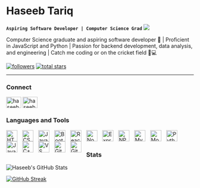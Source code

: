 # Haseeb Tariq

**`Aspiring Software Developer | Computer Science Grad`**   ![](https://komarev.com/ghpvc/?username=haseebcheema&color=blue)

Computer Science graduate and aspiring software developer 🚀 | Proficient in JavaScript and Python | Passion for backend development, data analysis, and engineering | Catch me coding or on the cricket field 🏏💻

   <p align="left">
      <a href="https://github.com/haseebcheema?tab=followers">
         <img alt="followers" title="Follow me on Github" src="https://custom-icon-badges.demolab.com/github/followers/haseebcheema?color=236ad3&labelColor=1155ba&style=for-the-badge&logo=person-add&label=Follow&logoColor=white"/></a>
      <a href="https://github.com/haseebcheema?tab=repositories&sort=stargazers">
         <img alt="total stars" title="Total stars on GitHub" src="https://custom-icon-badges.demolab.com/github/stars/haseebcheema?color=55960c&style=for-the-badge&labelColor=488207&logo=star"/></a>

   </p>

---

### Connect
<p align="left">
<a href="https://instagram.com/haseebcheema" target="blank"><img align="center" src="https://raw.githubusercontent.com/rahuldkjain/github-profile-readme-generator/master/src/images/icons/Social/instagram.svg" alt="haseebcheema" height="30" width="40" /></a>
<a href="https://linkedin.com/in/haseebcheema" target="blank"><img align="center" src="https://raw.githubusercontent.com/rahuldkjain/github-profile-readme-generator/master/src/images/icons/Social/linked-in-alt.svg" alt="haseebcheema" height="30" width="40" /></a>
</p>

### Languages and Tools

<img align="left" alt="HTML" width="30px" style="padding-right:10px;" src="https://cdn.jsdelivr.net/gh/devicons/devicon/icons/html5/html5-plain.svg" />
<img align="left" alt="CSS" width="30px" style="padding-right:10px;" src="https://cdn.jsdelivr.net/gh/devicons/devicon/icons/css3/css3-plain.svg" />
<img align="left" alt="JavaScript" width="30px" style="padding-right:10px;" src="https://cdn.jsdelivr.net/gh/devicons/devicon/icons/javascript/javascript-plain.svg" />
<img align="left" alt="Bootstrap" width="30px" style="padding-right:10px;" src="https://cdn.jsdelivr.net/gh/devicons/devicon/icons/bootstrap/bootstrap-original.svg" />
<img align="left" alt="React" width="30px" style="padding-right:10px;" src="https://cdn.jsdelivr.net/gh/devicons/devicon/icons/react/react-original.svg" />
<img align="left" alt="NodeJS" width="30px" style="padding-right:10px;" src="https://cdn.jsdelivr.net/gh/devicons/devicon/icons/nodejs/nodejs-original.svg" />
<img align="left" alt="Express" width="30px" style="padding-right:10px;" src="https://cdn.jsdelivr.net/gh/devicons/devicon/icons/express/express-original.svg" />
<img align="left" alt="NPM" width="30px" style="padding-right:10px;" src="https://cdn.jsdelivr.net/gh/devicons/devicon/icons/npm/npm-original-wordmark.svg" />
<img align="left" alt="MySQL" width="30px" style="padding-right:10px;" src="https://cdn.jsdelivr.net/gh/devicons/devicon/icons/mysql/mysql-plain-wordmark.svg" />
<img align="left" alt="MongoDB" width="30px" style="padding-right:10px;" src="https://cdn.jsdelivr.net/gh/devicons/devicon/icons/mongodb/mongodb-original.svg" />
<img align="left" alt="Python" width="30px" style="padding-right:10px;" src="https://cdn.jsdelivr.net/gh/devicons/devicon/icons/python/python-plain.svg" />
<img align="left" alt="Java" width="30px" style="padding-right:10px;" src="https://cdn.jsdelivr.net/gh/devicons/devicon/icons/java/java-original.svg"/>
<img align="left" alt="C++" width="30px" style="padding-right:10px;" src="https://cdn.jsdelivr.net/gh/devicons/devicon/icons/cplusplus/cplusplus-line.svg" />
<img align="left" alt="VS Code" width="30px" style="padding-right:10px;" src="https://cdn.jsdelivr.net/gh/devicons/devicon/icons/vscode/vscode-original.svg" />
<img align="left" alt="Git" width="30px" style="padding-right:10px;" src="https://cdn.jsdelivr.net/gh/devicons/devicon/icons/git/git-original.svg" />
<img align="left" alt="GitHub" width="30px" style="padding-right:10px;" src="https://cdn.jsdelivr.net/gh/devicons/devicon/icons/github/github-original.svg" />
<br />

#

### Stats

![Haseeb's GitHub Stats](https://github-readme-stats.vercel.app/api?username=haseebcheema&show_icons=true&theme=gruvbox)

[![GitHub Streak](https://streak-stats.demolab.com?user=haseebcheema&theme=gruvbox&hide_border=true&background=0d1117)](https://git.io/streak-stats)


#

[linkedin]: https://www.linkedin.com/in/haseebcheema/
